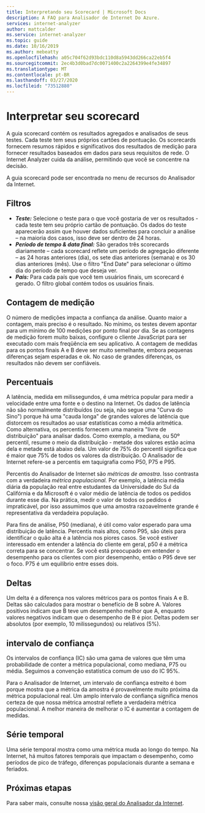 ```yaml
---
title: Interpretando seu Scorecard | Microsoft Docs
description: A FAQ para Analisador de Internet Do Azure.
services: internet-analyzer
author: mattcalder
ms.service: internet-analyzer
ms.topic: guide
ms.date: 10/16/2019
ms.author: mebeatty
ms.openlocfilehash: a05c704f62d93bdc110d8a5943dd266ca22eb5f4
ms.sourcegitcommit: 2ec4b3d0bad7dc0071400c2a2264399e4fe34897
ms.translationtype: MT
ms.contentlocale: pt-BR
ms.lasthandoff: 03/27/2020
ms.locfileid: "73512880"
---
```

# <a name="interpreting-your-scorecard"></a>Interpretar seu scorecard

A guia scorecard contém os resultados agregados e analisados de seus testes. Cada teste tem seus próprios cartões de pontuação. Os scorecards fornecem resumos rápidos e significativos dos resultados de medição para fornecer resultados baseados em dados para seus requisitos de rede. O Internet Analyzer cuida da análise, permitindo que você se concentre na decisão.

A guia scorecard pode ser encontrada no menu de recursos do Analisador da Internet. 


## <a name="filters"></a>Filtros

* ***Teste:*** Selecione o teste para o que você gostaria de ver os resultados - cada teste tem seu próprio cartão de pontuação. Os dados do teste aparecerão assim que houver dados suficientes para concluir a análise – na maioria dos casos, isso deve ser dentro de 24 horas. 
* ***Período de tempo & data final:*** São gerados três scorecards diariamente – cada scorecard reflete um período de agregação diferente – as 24 horas anteriores (dia), os sete dias anteriores (semana) e os 30 dias anteriores (mês). Use o filtro "End Date" para selecionar o último dia do período de tempo que deseja ver. 
* ***País:*** Para cada país que você tem usuários finais, um scorecard é gerado. O filtro global contém todos os usuários finais.

## <a name="measurement-count"></a>Contagem de medição

O número de medições impacta a confiança da análise. Quanto maior a contagem, mais preciso é o resultado. No mínimo, os testes devem apontar para um mínimo de 100 medições por ponto final por dia. Se as contagens de medição forem muito baixas, configure o cliente JavaScript para ser executado com mais freqüência em seu aplicativo. A contagem de medidas para os pontos finais A e B deve ser muito semelhante, embora pequenas diferenças sejam esperadas e ok. No caso de grandes diferenças, os resultados não devem ser confiáveis.

## <a name="percentiles"></a>Percentuais

A latência, medida em milissegundos, é uma métrica popular para medir a velocidade entre uma fonte e o destino na Internet. Os dados de latência não são normalmente distribuídos (ou seja, não segue uma "Curva do Sino") porque há uma "cauda longa" de grandes valores de latência que distorcem os resultados ao usar estatísticas como a média aritmética. Como alternativa, os percentis fornecem uma maneira "livre de distribuição" para analisar dados. Como exemplo, a mediana, ou 50º percentil, resume o meio da distribuição - metade dos valores estão acima dela e metade está abaixo dela. Um valor de 75% do percentil significa que é maior que 75% de todos os valores da distribuição. O Analisador de Internet refere-se a percentis em taquigrafia como P50, P75 e P95.

Percentis do Analisador de Internet são _métricas de amostra_. Isso contrasta com a verdadeira _métrica populacional._ Por exemplo, a latência média diária da população real entre estudantes da Universidade do Sul da Califórnia e da Microsoft é o valor médio de latência de todos os pedidos durante esse dia. Na prática, medir o valor de todos os pedidos é impraticável, por isso assumimos que uma amostra razoavelmente grande é representativa da verdadeira população.

Para fins de análise, P50 (mediana), é útil como valor esperado para uma distribuição de latência. Percentis mais altos, como P95, são úteis para identificar o quão alta é a latência nos piores casos. Se você estiver interessado em entender a latência do cliente em geral, p50 é a métrica correta para se concentrar. Se você está preocupado em entender o desempenho para os clientes com pior desempenho, então o P95 deve ser o foco. P75 é um equilíbrio entre esses dois.


## <a name="deltas"></a>Deltas

Um delta é a diferença nos valores métricos para os pontos finais A e B. Deltas são calculados para mostrar o benefício de B sobre A. Valores positivos indicam que B teve um desempenho melhor que A, enquanto valores negativos indicam que o desempenho de B é pior. Deltas podem ser absolutos (por exemplo, 10 milissegundos) ou relativos (5%).

## <a name="confidence-interval"></a>intervalo de confiança 

Os intervalos de confiança (IC) são uma gama de valores que têm uma probabilidade de conter a métrica populacional, como mediana, P75 ou média. Seguimos a convenção estatística comum de uso do IC 95%.

Para o Analisador de Internet, um intervalo de confiança estreito é bom porque mostra que a métrica da amostra é provavelmente muito próxima da métrica populacional real. Um amplo intervalo de confiança significa menos certeza de que nossa métrica amostral reflete a verdadeira métrica populacional. A melhor maneira de melhorar o IC é aumentar a contagem de medidas.

## <a name="time-series"></a>Série temporal 

Uma série temporal mostra como uma métrica muda ao longo do tempo. Na Internet, há muitos fatores temporais que impactam o desempenho, como períodos de pico de tráfego, diferenças populacionais durante a semana e feriados.


## <a name="next-steps"></a>Próximas etapas

Para saber mais, consulte nossa [visão geral do Analisador da Internet](internet-analyzer-overview.md).
